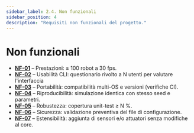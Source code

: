 ```yaml
---
sidebar_label: 2.4. Non funzionali
sidebar_position: 4
description: "Requisiti non funzionali del progetto."
---
```


# Non funzionali

- **[NF-01](./04-non-functional.md)** – Prestazioni: ≥ 100 robot a 30 fps.
- **[NF-02](./04-non-functional.md)** – Usabilità CLI: questionario rivolto a N utenti per valutare l'interfaccia
- **[NF-03](./04-non-functional.md)** – Portabilità: compatibilità multi-OS e versioni (verifiche CI).
- **[NF-04](./04-non-functional.md)** – Riproducibilità: simulazione identica con stesso seed e parametri.
- **[NF-05](./04-non-functional.md)** – Robustezza: copertura unit-test ≥ N %.
- **[NF-06](./04-non-functional.md)** – Sicurezza: validazione preventiva del file di configurazione.
- **[NF-07](./04-non-functional.md)** – Estensibilità: aggiunta di sensori e/o attuatori senza modifiche al core.
